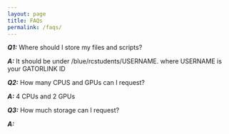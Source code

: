 ```yaml
---
layout: page
title: FAQs
permalink: /faqs/
---
```



_**Q1:**_ Where should I store my files and scripts?

_**A:**_ It should be under /blue/rcstudents/USERNAME. where USERNAME is your GATORLINK ID


_**Q2:**_ How many CPUS and GPUs can I request?

_**A:**_ 4 CPUs and 2 GPUs


_**Q3:**_ How much storage can I request?

_**A:**_ 
